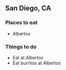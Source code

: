 ## San Diego, CA

### Places to eat

- Albertos

### Things to do

- Eat at Albertos
- Eat burritos at Albertos
